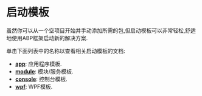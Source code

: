 ﻿# 启动模板

虽然你可以从一个空项目开始并手动添加所需的包,但启动模板可以非常轻松,舒适地使用ABP框架启动新的解决方案.

单击下面列表中的名称以查看相关启动模板的文档:

* [**app**](Application.md): 应用程序模板.
* [**module**](Module.md): 模块/服务模板.
* [**console**](Console.md): 控制台模板.
* [**wpf**](WPF.md): WPF模板.